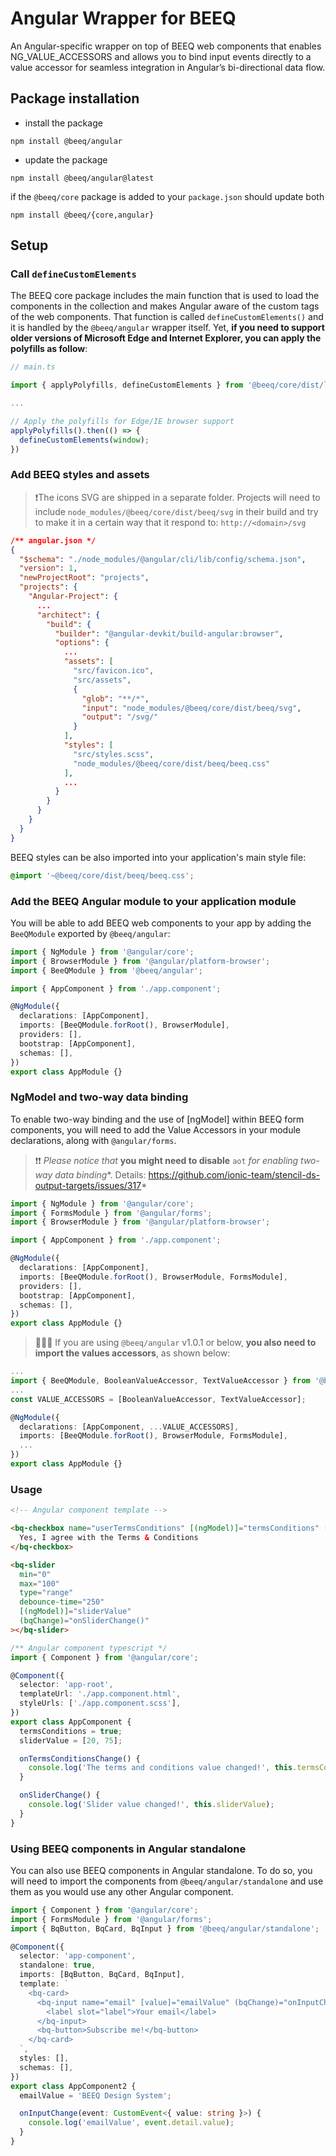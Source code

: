 # Angular Wrapper for BEEQ

An Angular-specific wrapper on top of BEEQ web components that enables NG_VALUE_ACCESSORS and allows you to bind input events directly to a value accessor for seamless integration in Angular’s bi-directional data flow.

## Package installation

- install the package

```
npm install @beeq/angular
```

- update the package

```
npm install @beeq/angular@latest
```

if the `@beeq/core` package is added to your `package.json` should update both

```
npm install @beeq/{core,angular}
```

## Setup

### Call `defineCustomElements`

The BEEQ core package includes the main function that is used to load the components in the collection and makes Angular aware of the custom tags of the web components. That function is called `defineCustomElements()` and it is handled by the `@beeq/angular` wrapper itself. Yet, **if you need to support older versions of Microsoft Edge and Internet Explorer, you can apply the polyfills as follow**:

```ts
// main.ts

import { applyPolyfills, defineCustomElements } from '@beeq/core/dist/loader';

...

// Apply the polyfills for Edge/IE browser support
applyPolyfills().then(() => {
  defineCustomElements(window);
})
```

### Add BEEQ styles and assets

> ❗️The icons SVG are shipped in a separate folder. Projects will need to include `node_modules/@beeq/core/dist/beeq/svg` in their build and try to make it in a certain way that it respond to: `http://<domain>/svg`

```json
/** angular.json */
{
  "$schema": "./node_modules/@angular/cli/lib/config/schema.json",
  "version": 1,
  "newProjectRoot": "projects",
  "projects": {
    "Angular-Project": {
      ...
      "architect": {
        "build": {
          "builder": "@angular-devkit/build-angular:browser",
          "options": {
            ...
            "assets": [
              "src/favicon.ico",
              "src/assets",
              {
                "glob": "**/*",
                "input": "node_modules/@beeq/core/dist/beeq/svg",
                "output": "/svg/"
              }
            ],
            "styles": [
              "src/styles.scss",
              "node_modules/@beeq/core/dist/beeq/beeq.css"
            ],
            ...
          }
		}
      }
    }
  }
}
```

BEEQ styles can be also imported into your application's main style file:

```css
@import '~@beeq/core/dist/beeq/beeq.css';
```

### Add the BEEQ Angular module to your application module

You will be able to add BEEQ web components to your app by adding the `BeeQModule` exported by `@beeq/angular`:

```ts
import { NgModule } from '@angular/core';
import { BrowserModule } from '@angular/platform-browser';
import { BeeQModule } from '@beeq/angular';

import { AppComponent } from './app.component';

@NgModule({
  declarations: [AppComponent],
  imports: [BeeQModule.forRoot(), BrowserModule],
  providers: [],
  bootstrap: [AppComponent],
  schemas: [],
})
export class AppModule {}
```

### NgModel and two-way data binding

To enable two-way binding and the use of [ngModel] within BEEQ form components, you will need to add the Value Accessors in your module declarations, along with `@angular/forms`.

> ❗️❗️ *Please notice that* **you might need to disable** `aot` *for enabling two-way data binding**. Details: https://github.com/ionic-team/stencil-ds-output-targets/issues/317*

```ts
import { NgModule } from '@angular/core';
import { FormsModule } from '@angular/forms';
import { BrowserModule } from '@angular/platform-browser';

import { AppComponent } from './app.component';

@NgModule({
  declarations: [AppComponent],
  imports: [BeeQModule.forRoot(), BrowserModule, FormsModule],
  providers: [],
  bootstrap: [AppComponent],
  schemas: [],
})
export class AppModule {}
```

> 🙋🏼‍♂️ If you are using `@beeq/angular` v1.0.1 or below, **you also need to import the values accessors**, as shown below:

```ts
...
import { BeeQModule, BooleanValueAccessor, TextValueAccessor } from '@beeq/angular';
...
const VALUE_ACCESSORS = [BooleanValueAccessor, TextValueAccessor];

@NgModule({
  declarations: [AppComponent, ...VALUE_ACCESSORS],
  imports: [BeeQModule.forRoot(), BrowserModule, FormsModule],
  ...
})
export class AppModule {}
```

### Usage

```html
<!-- Angular component template -->

<bq-checkbox name="userTermsConditions" [(ngModel)]="termsConditions" (bqChange)="onTermsConditionsChange()">
  Yes, I agree with the Terms & Conditions
</bq-checkbox>

<bq-slider
  min="0"
  max="100"
  type="range"
  debounce-time="250"
  [(ngModel)]="sliderValue"
  (bqChange)="onSliderChange()"
></bq-slider>
```

```ts
/** Angular component typescript */
import { Component } from '@angular/core';

@Component({
  selector: 'app-root',
  templateUrl: './app.component.html',
  styleUrls: ['./app.component.scss'],
})
export class AppComponent {
  termsConditions = true;
  sliderValue = [20, 75];

  onTermsConditionsChange() {
    console.log('The terms and conditions value changed!', this.termsConditions);
  }

  onSliderChange() {
    console.log('Slider value changed!', this.sliderValue);
  }
}
```

### Using BEEQ components in Angular standalone

You can also use BEEQ components in Angular standalone. To do so, you will need to import the components from `@beeq/angular/standalone` and use them as you would use any other Angular component.

```ts
import { Component } from '@angular/core';
import { FormsModule } from '@angular/forms';
import { BqButton, BqCard, BqInput } from '@beeq/angular/standalone';

@Component({
  selector: 'app-component',
  standalone: true,
  imports: [BqButton, BqCard, BqInput],
  template: `
    <bq-card>
      <bq-input name="email" [value]="emailValue" (bqChange)="onInputChange($event)">
        <label slot="label">Your email</label>
      </bq-input>
      <bq-button>Subscribe me!</bq-button>
    </bq-card>
  `,
  styles: [],
  schemas: [],
})
export class AppComponent2 {
  emailValue = 'BEEQ Design System';

  onInputChange(event: CustomEvent<{ value: string }>) {
    console.log('emailValue', event.detail.value);
  }
}
```
